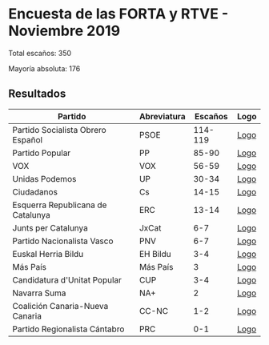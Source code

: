 # Encuesta de las FORTA y RTVE - Noviembre 2019

Total escaños: 350

Mayoría absoluta: 176

## Resultados

| Partido | Abreviatura | Escaños | Logo |
| - | - | - | - |
| Partido Socialista Obrero Español | PSOE | 114-119 | [Logo](https://github.com/playzzz/Pactos/blob/master/Logos/PSOE.jpg?raw=true)
| Partido Popular | PP | 85-90 | [Logo](https://github.com/playzzz/Pactos/blob/master/Logos/PP.jpg?raw=true)
| VOX | VOX | 56-59 | [Logo](https://github.com/playzzz/Pactos/blob/master/Logos/VOX.jpg?raw=true)
| Unidas Podemos | UP | 30-34 | [Logo](https://github.com/playzzz/Pactos/blob/master/Logos/UP.jpg?raw=true)
| Ciudadanos | Cs | 14-15 | [Logo](https://github.com/playzzz/Pactos/blob/master/Logos/Cs.jpg?raw=true)
| Esquerra Republicana de Catalunya | ERC | 13-14 | [Logo](https://github.com/playzzz/Pactos/blob/master/Logos/ERC.jpg?raw=true)
| Junts per Catalunya | JxCat | 6-7 | [Logo](https://github.com/playzzz/Pactos/blob/master/Logos/JxCat.jpg?raw=true)
| Partido Nacionalista Vasco | PNV | 6-7 | [Logo](https://github.com/playzzz/Pactos/blob/master/Logos/PNV.jpg?raw=true)
| Euskal Herria Bildu | EH Bildu |  3-4 | [Logo](https://github.com/playzzz/Pactos/blob/master/Logos/EH%20Bildu.jpg?raw=true)
| Más País | Más País | 3 | [Logo](https://github.com/playzzz/Pactos/blob/master/Logos/Más%20País.jpg?raw=true)
| Candidatura d'Unitat Popular | CUP | 3-4 | [Logo](https://github.com/playzzz/Pactos/blob/master/Logos/CUP.jpg?raw=true)
| Navarra Suma | NA+ | 2 | [Logo](https://github.com/playzzz/Pactos/blob/master/Logos/NA+.jpg?raw=true)
| Coalición Canaria-Nueva Canaria | CC-NC | 1-2 | [Logo](https://github.com/playzzz/Pactos/blob/master/Logos/CC-NC.jpg?raw=true)
| Partido Regionalista Cántabro | PRC | 0-1 | [Logo](https://github.com/playzzz/Pactos/blob/master/Logos/PRC.jpg?raw=true)
